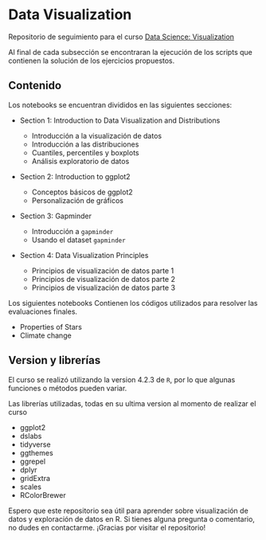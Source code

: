 # Data Visualization
Repositorio de seguimiento para el curso [Data Science: Visualization](https://learning.edx.org/course/course-v1:HarvardX+PH125.2x+3T2022/home)

Al final de cada subsección se encontraran la ejecución de los scripts que contienen la solución de los ejercicios propuestos.

## Contenido

Los notebooks se encuentran divididos en las siguientes secciones:

* Section 1: Introduction to Data Visualization and Distributions
    * Introducción a la visualización de datos
    * Introducción a las distribuciones
    * Cuantiles, percentiles y boxplots
    * Análisis exploratorio de datos

* Section 2: Introduction to ggplot2
    * Conceptos básicos de ggplot2
    * Personalización de gráficos

* Section 3: Gapminder
    * Introducción a `gapminder`
    * Usando el dataset `gapminder`

* Section 4: Data Visualization Principles
    * Principios de visualización de datos parte 1
    * Principios de visualización de datos parte 2
    * Principios de visualización de datos parte 3

Los siguientes notebooks Contienen los códigos utilizados para resolver las evaluaciones finales.
* Properties of Stars
* Climate change

## Version y librerías
El curso se realizó utilizando la version 4.2.3 de `R`, por lo que algunas funciones o métodos pueden variar.

Las librerías utilizadas, todas en su ultima version al momento de realizar el curso
* ggplot2
* dslabs
* tidyverse
* ggthemes
* ggrepel
* dplyr
* gridExtra
* scales
* RColorBrewer

Espero que este repositorio sea útil para aprender sobre visualización de datos y exploración de datos en R. Si tienes alguna pregunta o comentario, no dudes en contactarme. ¡Gracias por visitar el repositorio!